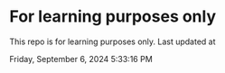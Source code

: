 # For learning purposes only
This repo is for learning purposes only.
Last updated at

Friday, September 6, 2024 5:33:16 PM


